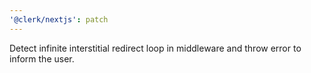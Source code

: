```yaml
---
'@clerk/nextjs': patch
---
```


Detect infinite interstitial redirect loop in middleware and throw error to inform the user.
